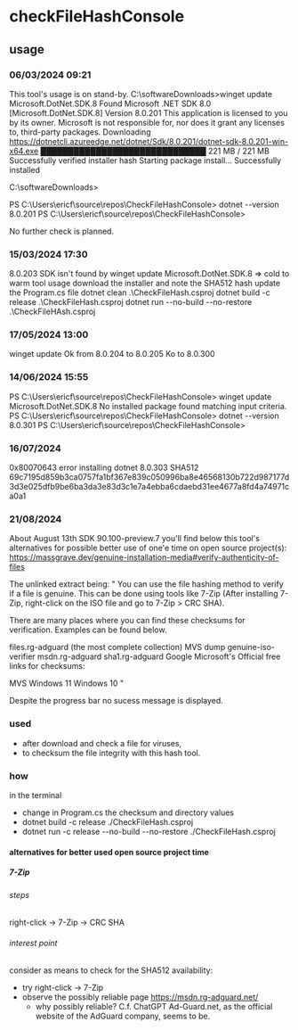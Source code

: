# checkFileHashConsole
## usage
### 06/03/2024 09:21
This tool's usage is on stand-by.
C:\softwareDownloads>winget update Microsoft.DotNet.SDK.8
Found Microsoft .NET SDK 8.0 [Microsoft.DotNet.SDK.8] Version 8.0.201
This application is licensed to you by its owner.
Microsoft is not responsible for, nor does it grant any licenses to, third-party packages.
Downloading https://dotnetcli.azureedge.net/dotnet/Sdk/8.0.201/dotnet-sdk-8.0.201-win-x64.exe
  ██████████████████████████████   221 MB /  221 MB
Successfully verified installer hash
Starting package install...
Successfully installed

C:\softwareDownloads>

PS C:\Users\ericf\source\repos\CheckFileHashConsole> dotnet --version
8.0.201
PS C:\Users\ericf\source\repos\CheckFileHashConsole> 

No further check is planned.
### 15/03/2024 17:30
8.0.203 SDK isn't found by winget update Microsoft.DotNet.SDK.8
    => cold to warm tool usage
        download the installer and note the SHA512 hash
        update the Program.cs file
        dotnet clean .\CheckFileHash.csproj
        dotnet build -c release .\CheckFileHash.csproj
        dotnet run --no-build --no-restore .\CheckFileHAsh.csproj
### 17/05/2024 13:00
winget update 
    Ok from 8.0.204 to 8.0.205
    Ko to 8.0.300
### 14/06/2024 15:55
PS C:\Users\ericf\source\repos\CheckFileHashConsole> winget update Microsoft.DotNet.SDK.8
No installed package found matching input criteria.
PS C:\Users\ericf\source\repos\CheckFileHashConsole> dotnet --version
8.0.301
PS C:\Users\ericf\source\repos\CheckFileHashConsole> 
### 16/07/2024
0x80070643 error installing dotnet 8.0.303
SHA512 69c7195d859b3ca0757fa1bf367e839c050996ba8e46568130b722d987177d3d3e025dfb9be6ba3da3e83d3c1e7a4ebba6cdaebd31ee4677a8fd4a74971ca0a1
### 21/08/2024
About August 13th SDK 90.100-preview.7 you'll find below this tool's alternatives for possible better use of one'e time on open source project(s):
https://massgrave.dev/genuine-installation-media#verify-authenticity-of-files

The unlinked extract being:
"
You can use the file hashing method to verify if a file is genuine. This can be done using tools like 7-Zip (After installing 7-Zip, right-click on the ISO file and go to 7-Zip > CRC SHA).

There are many places where you can find these checksums for verification. Examples can be found below.

files.rg-adguard (the most complete collection)
MVS dump
genuine-iso-verifier
msdn.rg-adguard
sha1.rg-adguard
Google
Microsoft's Official free links for checksums:

MVS
Windows 11
Windows 10
"

Despite the progress bar no sucess message is displayed.
### used
* after download and check a file for viruses,
* to checksum the file integrity with this hash tool.
### how
in the terminal
* change in Program.cs the checksum and directory values
* dotnet build -c release ./CheckFileHash.csproj
* dotnet run -c release --no-build --no-restore ./CheckFileHash.csproj

#### alternatives for better used open source project time
##### 7-Zip
###### steps
right-click -> 7-Zip -> CRC SHA
###### interest point
consider as means to check for the SHA512 availability:
  - try right-click -> 7-Zip
  - observe the possibly reliable page https://msdn.rg-adguard.net/
      - why possibly reliable? C.f. ChatGPT Ad-Guard.net, as the official website of the AdGuard company, seems to be.